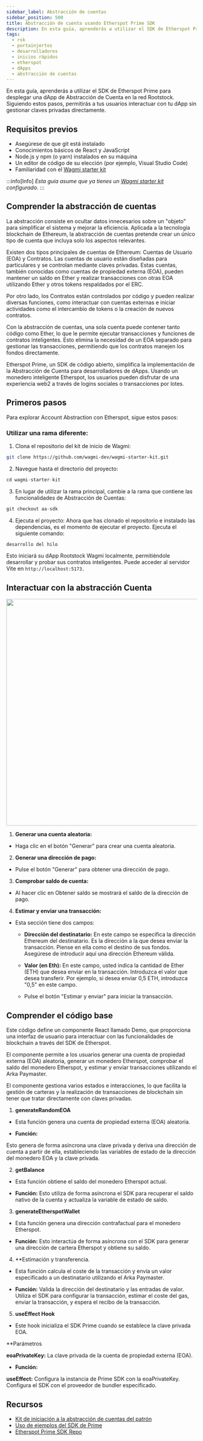 ```yaml
---
sidebar_label: Abstracción de cuentas
sidebar_position: 500
title: Abstracción de cuenta usando Etherspot Prime SDK
description: En esta guía, aprenderás a utilizar el SDK de Etherspot Prime para desplegar una dApp de Abstracción de Cuenta en la red Rootstock. Siguiendo estos pasos, permitirás a tus usuarios interactuar con tu dApp sin gestionar claves privadas directamente.
tags:
  - rsk
  - portainjertos
  - desarrolladores
  - inicios rápidos
  - etherspot
  - dApps
  - abstracción de cuentas
---
```


En esta guía, aprenderás a utilizar el SDK de Etherspot Prime para desplegar una dApp de Abstracción de Cuenta en la red Rootstock.
Siguiendo estos pasos, permitirás a tus usuarios interactuar con tu dApp sin gestionar claves privadas directamente.

## Requisitos previos

- Asegúrese de que git está instalado
- Conocimientos básicos de React y JavaScript
- Node.js y npm (o yarn) instalados en su máquina
- Un editor de código de su elección (por ejemplo, Visual Studio Code)
- Familiaridad con el [Wagmi starter kit](https://github.com/rsksmart/rsk-wagmi-starter-kit/tree/aa-sdk)

:::info[Info]
_Esta guía asume que ya tienes un [Wagmi starter kit](https://github.com/rsksmart/rsk-wagmi-starter-kit/tree/aa-sdk) configurado._
:::

## Comprender la abstracción de cuentas

La abstracción consiste en ocultar datos innecesarios sobre un "objeto" para simplificar el sistema y mejorar la eficiencia. Aplicada a la tecnología blockchain de Ethereum, la abstracción de cuentas pretende crear un único tipo de cuenta que incluya solo los aspectos relevantes.

Existen dos tipos principales de cuentas de Ethereum: Cuentas de Usuario (EOA) y Contratos. Las cuentas de usuario están diseñadas para particulares y se controlan mediante claves privadas. Estas cuentas, también conocidas como cuentas de propiedad externa (EOA), pueden mantener un saldo en Ether y realizar transacciones con otras EOA utilizando Ether y otros tokens respaldados por el ERC.

Por otro lado, los Contratos están controlados por código y pueden realizar diversas funciones, como interactuar con cuentas externas e iniciar actividades como el intercambio de tokens o la creación de nuevos contratos.

Con la abstracción de cuentas, una sola cuenta puede contener tanto código como Ether, lo que le permite ejecutar transacciones y funciones de contratos inteligentes. Esto elimina la necesidad de un EOA separado para gestionar las transacciones, permitiendo que los contratos manejen los fondos directamente.

Etherspot Prime, un SDK de código abierto, simplifica la implementación de la Abstracción de Cuenta para desarrolladores de dApps. Usando un monedero inteligente Etherspot, los usuarios pueden disfrutar de una experiencia web2 a través de logins sociales o transacciones por lotes.

## Primeros pasos

Para explorar Account Abstraction con Etherspot, sigue estos pasos:

### Utilizar una rama diferente:

1. Clona el repositorio del kit de inicio de Wagmi:

```sh
git clone https://github.com/wagmi-dev/wagmi-starter-kit.git
```

2. Navegue hasta el directorio del proyecto:

```javascript
cd wagmi-starter-kit
```

3. En lugar de utilizar la rama principal, cambie a la rama que contiene las funcionalidades de Abstracción de Cuentas:

```javascript
git checkout aa-sdk  
```

4. Ejecuta el proyecto:
   Ahora que has clonado el repositorio e instalado las dependencias, es el momento de ejecutar el proyecto. Ejecuta el siguiente comando:

```javascript
desarrollo del hilo
```

Esto iniciará su dApp Rootstock Wagmi localmente, permitiéndole desarrollar y probar sus contratos inteligentes. Puede acceder al servidor Vite en `http://localhost:5173.`

## Interactuar con la abstracción Cuenta

<img src="/img/resources/rootstock-metamask/accountabstraction.png"  width="800" height="600"/>

1. **Generar una cuenta aleatoria:**

- Haga clic en el botón "Generar" para crear una cuenta aleatoria.

2. **Generar una dirección de pago:**

- Pulse el botón "Generar" para obtener una dirección de pago.

3. **Comprobar saldo de cuenta:**

- Al hacer clic en Obtener saldo se mostrará el saldo de la dirección de pago.

4. **Estimar y enviar una transacción:**

- Esta sección tiene dos campos:
  - **Dirección del destinatario:** En este campo se especifica la dirección Ethereum del destinatario. Es la dirección a la que desea enviar la transacción. Piense en ella como el destino de sus fondos. Asegúrese de introducir aquí una dirección Ethereum válida.

  - **Valor (en Eth):** En este campo, usted indica la cantidad de Ether (ETH) que desea enviar en la transacción. Introduzca el valor que desea transferir. Por ejemplo, si desea enviar 0,5 ETH, introduzca "0,5" en este campo.

  - Pulse el botón "Estimar y enviar" para iniciar la transacción.

## Comprender el código base

Este código define un componente React llamado Demo, que proporciona una interfaz de usuario para interactuar con las funcionalidades de blockchain a través del SDK de Etherspot.

El componente permite a los usuarios generar una cuenta de propiedad externa (EOA) aleatoria, generar un monedero Etherspot, comprobar el saldo del monedero Etherspot, y estimar y enviar transacciones utilizando el Arka Paymaster.

El componente gestiona varios estados e interacciones, lo que facilita la gestión de carteras y la realización de transacciones de blockchain sin tener que tratar directamente con claves privadas.

1. **generateRandomEOA**

- Esta función genera una cuenta de propiedad externa (EOA) aleatoria.

- **Función:**

Esto genera de forma asíncrona una clave privada y deriva una dirección de cuenta a partir de ella, estableciendo las variables de estado de la dirección del monedero EOA y la clave privada.

2. **getBalance**

- Esta función obtiene el saldo del monedero Etherspot actual.

- **Función:**
  Esto utiliza de forma asíncrona el SDK para recuperar el saldo nativo de la cuenta y actualiza la variable de estado de saldo.

3. **generateEtherspotWallet**

- Esta función genera una dirección contrafactual para el monedero Etherspot.

- **Función:**
  Esto interactúa de forma asíncrona con el SDK para generar una dirección de cartera Etherspot y obtiene su saldo.

4. \*\*Estimación y transferencia.

- Esta función calcula el coste de la transacción y envía un valor especificado a un destinatario utilizando el Arka Paymaster.

- **Función:**
  Valida la dirección del destinatario y las entradas de valor.
  Utiliza el SDK para configurar la transacción, estimar el coste del gas, enviar la transacción, y espera el recibo de la transacción.

5. **useEffect Hook**

- Este hook inicializa el SDK Prime cuando se establece la clave privada EOA.

\*\*Parámetros

**eoaPrivateKey:** La clave privada de la cuenta de propiedad externa (EOA).

- **Función:**

**useEffect:**
Configura la instancia de Prime SDK con la eoaPrivateKey.
Configura el SDK con el proveedor de bundler especificado.

## Recursos

- [Kit de iniciación a la abstracción de cuentas del patrón](https://github.com/wagmi-dev/wagmi-starter-kit.git)
- [Uso de ejemplos del SDK de Prime](https://etherspot.fyi/prime-sdk/examples/intro)
- [Etherspot Prime SDK Repo](https://github.com/etherspot/etherspot-prime-sdk/)
